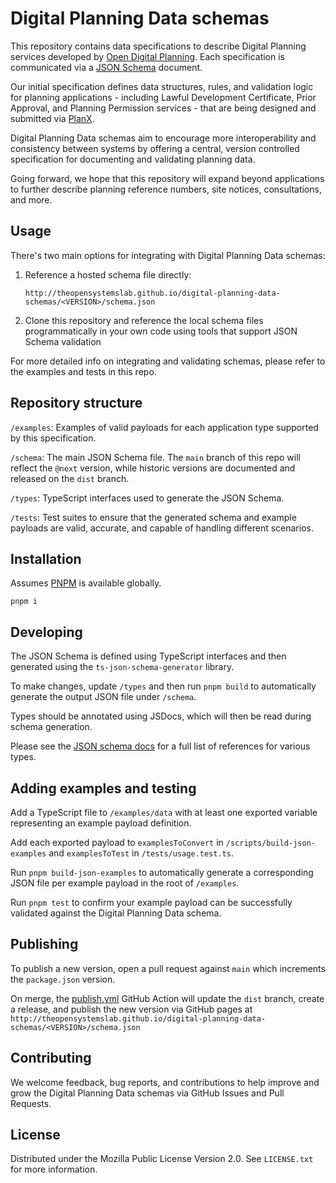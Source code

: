 # Digital Planning Data schemas
This repository contains data specifications to describe Digital Planning services developed by [Open Digital Planning](https://opendigitalplanning.org/). Each specification is communicated via a [JSON Schema](https://json-schema.org/) document.

Our initial specification defines data structures, rules, and validation logic for planning applications - including Lawful Development Certificate, Prior Approval, and Planning Permission services - that are being designed and submitted via [PlanX](https://www.planx.uk/). 

Digital Planning Data schemas aim to encourage more interoperability and consistency between systems by offering a central, version controlled specification for documenting and validating planning data. 

Going forward, we hope that this repository will expand beyond applications to further describe planning reference numbers, site notices, consultations, and more.

## Usage
There's two main options for integrating with Digital Planning Data schemas:

1. Reference a hosted schema file directly:

   `http://theopensystemslab.github.io/digital-planning-data-schemas/<VERSION>/schema.json` 

1. Clone this repository and reference the local schema files programmatically in your own code using tools that support JSON Schema validation

For more detailed info on integrating and validating schemas, please refer to the examples and tests in this repo.

## Repository structure

`/examples`: Examples of valid payloads for each application type supported by this specification.

`/schema`: The main JSON Schema file. The `main` branch of this repo will reflect the `@next` version, while historic versions are documented and released on the `dist` branch.

`/types`: TypeScript interfaces used to generate the JSON Schema.

`/tests`: Test suites to ensure that the generated schema and example payloads are valid, accurate, and capable of handling different scenarios.

## Installation

Assumes [PNPM](https://pnpm.io/) is available globally.

```shell
pnpm i
```

## Developing
The JSON Schema is defined using TypeScript interfaces and then generated using the `ts-json-schema-generator` library.

To make changes, update `/types` and then run `pnpm build` to automatically generate the output JSON file under `/schema`.

Types should be annotated using JSDocs, which will then be read during schema generation. 

Please see the [JSON schema docs](https://json-schema.org/understanding-json-schema/reference/) for a full list of references for various types.

## Adding examples and testing

Add a TypeScript file to `/examples/data` with at least one exported variable representing an example payload definition.

Add each exported payload to `examplesToConvert` in `/scripts/build-json-examples` and `examplesToTest` in `/tests/usage.test.ts`.

Run `pnpm build-json-examples` to automatically generate a corresponding JSON file per example payload in the root of `/examples`.

Run `pnpm test` to confirm your example payload can be successfully validated against the Digital Planning Data schema.

## Publishing
To publish a new version, open a pull request against `main` which increments the `package.json` version.

On merge, the [publish.yml](https://github.com/theopensystemslab/digital-planning-data-schemas/blob/main/.github/workflows/publish.yml) GitHub Action will update the `dist` branch, create a release, and publish the new version via GitHub pages at `http://theopensystemslab.github.io/digital-planning-data-schemas/<VERSION>/schema.json`

## Contributing
We welcome feedback, bug reports, and contributions to help improve and grow the Digital Planning Data schemas via GitHub Issues and Pull Requests.

## License
Distributed under the Mozilla Public License Version 2.0. See `LICENSE.txt` for more information.
